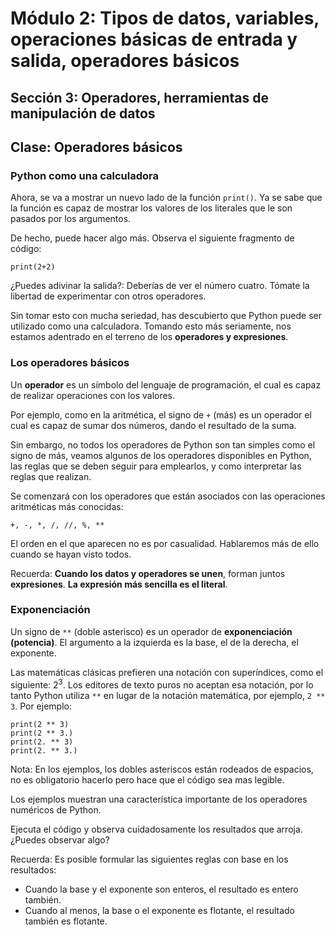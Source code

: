 # Módulo 2: Tipos de datos, variables, operaciones básicas de entrada y salida, operadores básicos 
## Sección 3: Operadores, herramientas de manipulación de datos 
## Clase: Operadores básicos

### Python como una calculadora

Ahora, se va a mostrar un nuevo lado de la función `print()`. Ya se sabe que la función es capaz de mostrar los valores de los literales que le son pasados por los argumentos.

De hecho, puede hacer algo más. Observa el siguiente fragmento de código:

```
print(2+2)
```

¿Puedes adivinar la salida?: Deberías de ver el número cuatro. Tómate la libertad de experimentar con otros operadores.

Sin tomar esto con mucha seriedad, has descubierto que Python puede ser utilizado como una calculadora. Tomando esto más seriamente, nos estamos adentrado en el terreno de los **operadores y expresiones**.

### Los operadores básicos

Un **operador** es un símbolo del lenguaje de programación, el cual es capaz de realizar operaciones con los valores.

Por ejemplo, como en la aritmética, el signo de `+` (más) es un operador el cual es capaz de sumar dos números, dando el resultado de la suma.

Sin embargo, no todos los operadores de Python son tan simples como el signo de más, veamos algunos de los operadores disponibles en Python, las reglas que se deben seguir para emplearlos, y como interpretar las reglas que realizan.

Se comenzará con los operadores que están asociados con las operaciones aritméticas más conocidas:

```
+, -, *, /, //, %, **
```


El orden en el que aparecen no es por casualidad. Hablaremos más de ello cuando se hayan visto todos.

Recuerda: **Cuando los datos y operadores se unen**, forman juntos **expresiones**. **La expresión más sencilla es el literal**.

### Exponenciación

Un signo de `**` (doble asterisco) es un operador de **exponenciación (potencia)**. El argumento a la izquierda es la base, el de la derecha, el exponente.

Las matemáticas clásicas prefieren una notación con superíndices, como el siguiente: 2<sup>3</sup>. Los editores de texto puros no aceptan esa notación, por lo tanto Python utiliza `**` en lugar de la notación matemática, por ejemplo, `2 ** 3`. Por ejemplo:

```
print(2 ** 3)
print(2 ** 3.)
print(2. ** 3)
print(2. ** 3.)
```

Nota: En los ejemplos, los dobles asteriscos están rodeados de espacios, no es obligatorio hacerlo pero hace que el código sea mas legible.

Los ejemplos muestran una característica importante de los operadores numéricos de Python.

Ejecuta el código y observa cuidadosamente los resultados que arroja. ¿Puedes observar algo?

Recuerda: Es posible formular las siguientes reglas con base en los resultados:

* Cuando la base y el exponente son enteros, el resultado es entero también.
* Cuando al menos, la base o el exponente es flotante, el resultado también es flotante.




    